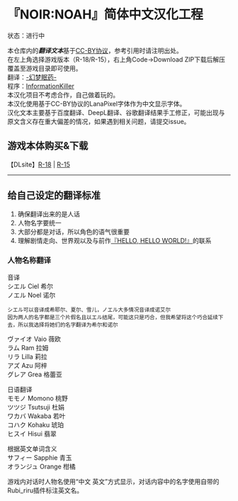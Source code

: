 # 『NOIR:NOAH』简体中文汉化工程

状态：进行中

本仓库内的<b><i>翻译文本</i></b>基于[CC-BY协议](LICENSE.MD)，参考引用时请注明出处。  
在左上角选择游戏版本（R-18/R-15），右上角Code->Download ZIP下载后解压覆盖至游戏目录即可使用。  
翻译：[-幻梦眠药-](https://space.bilibili.com/498903)  
程序：[InformationKiller](https://github.com/InformationKiller)  
本汉化项目不考虑合作，自己做着玩的。  
本汉化使用基于CC-BY协议的LanaPixel字体作为中文显示字体。  
汉化文本主要基于百度翻译、DeepL翻译、谷歌翻译结果手工修正，可能出现与原文含义存在重大偏差的情况，如果遇到相关问题，请提交issue。

## 游戏本体购买&下载
【DLsite】[R-18](https://www.dlsite.com/maniax/work/=/product_id/RJ436011.html) | [R-15](https://www.dlsite.com/maniax/work/=/product_id/RJ435996.html)

---

## 给自己设定的翻译标准
1. 确保翻译出来的是人话
2. 人物名字要统一
3. 大部分都是对话，所以角色的语气很重要
4. 理解剧情走向、世界观以及与前作[『HELLO, HELLO WORLD!』](https://20xxsummer.tumblr.com)的联系

### 人物名称翻译
音译  
シエル Ciel 希尔  
ノエル Noel 诺尔  
```
シエル可以音译成希耶尔、夏尔、雪儿，ノエル大多情况音译成诺艾尔
因为两人的名字都是三个片假名且以エル结尾，可能这只是巧合，但我希望将这个巧合延续下去，所以我选择将她们的名字翻译为希尔和诺尔
```
ヴァイオ Vaio 薇欧  
ラム Ram 拉姆  
リラ Lilla 莉拉  
アズ Azu 阿梓  
グレア Grea 格蕾亚  

日语翻译  
モモノ Momono 桃野  
ツツジ Tsutsuji 杜娟  
ワカバ Wakaba 若叶  
コハク Kohaku 琥珀  
ヒスイ Hisui 翡翠  

根据英文单词含义  
サフィー Sapphie 青玉  
オランジュ Orange 柑橘

游戏内对话时人物名使用“中文 英文”方式显示，对话内容中的名字使用自带的Rubi_riru插件标注英文名。